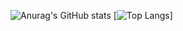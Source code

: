 ![Anurag's GitHub stats](https://github-readme-stats.vercel.app/api?username=kibstore&show_icons=true&theme=react)
[![Top Langs](https://github-readme-stats.vercel.app/api/top-langs/?username=kibstore)]

